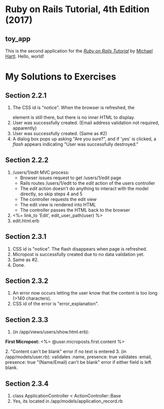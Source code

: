 # Ruby on Rails Tutorial, 4th Edition (2017)

## toy_app

This is the second application for the
[*Ruby on Rails Tutorial*](http://www.railstutorial.org/)
by [Michael Hartl](http://www.michaelhartl.com/). Hello, world!

# My Solutions to Exercises

## Section 2.2.1
1. The CSS id is "notice". When the browser is refreshed, the <p id="notice"></p>
    element is still there, but there is no inner HTML to display.
2. User was successfully created. (Email address validation not required, apparently)
3. User was successfully created. (Same as #2)
4. A dialog box pops up asking "Are you sure?", and if 'yes' is clicked, a _flash_
   appears indicating "User was successfully destroyed."

## Section 2.2.2
1. /users/1/edit MVC process:
    - Browser issues request to get /users/1/edit page
    - Rails routes /users/1/edit to the *edit* action of the users controller
    - The *edit* action doesn't do anything to interact with the model directly, so skip steps 4 and 5
    - The controller requests the edit view
    - The edit view is rendered into HTML
    - The controller passes the HTML back to the browser
2. <td><%= link_to 'Edit', edit_user_path(user) %></td>
3. edit.html.erb

## Section 2.3.1
1. CSS id is "notice". The flash disappears when page is refreshed.
2. Micropost is successfully created due to no data validation yet.
3. Same as #2.
4. Done.

## Section 2.3.2
1. An error now occurs letting the user know that the content is too long (>140 characters).
2. CSS id of the error is "error_explanation".

## Section 2.3.3
1. (in /app/views/users/show.html.erb):
  <p>
  <strong>First Micropost:</strong>
  <%= @user.microposts.first.content %>
  </p>
2. "Content can't be blank" error if no text is entered
3. (in /app/models/user.rb): 
    validates :name, presence: true
    validates :email, presence: true
  "(Name/Email) can't be blank" error if either field is left blank.

## Section 2.3.4
1. class ApplicationController < ActionController::Base
2. Yes, its located in /app/models/application_record.rb
  